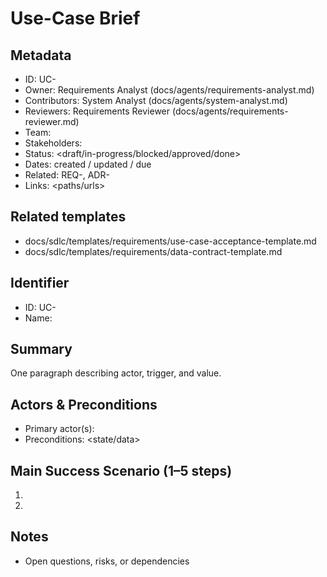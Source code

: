 # Use-Case Brief

## Metadata

- ID: UC-<num>
- Owner: Requirements Analyst (docs/agents/requirements-analyst.md)
- Contributors: System Analyst (docs/agents/system-analyst.md)
- Reviewers: Requirements Reviewer (docs/agents/requirements-reviewer.md)
- Team: <team>
- Stakeholders: <list>
- Status: <draft/in-progress/blocked/approved/done>
- Dates: created <YYYY-MM-DD> / updated <YYYY-MM-DD> / due <YYYY-MM-DD>
- Related: REQ-<id>, ADR-<id>
- Links: <paths/urls>

## Related templates

- docs/sdlc/templates/requirements/use-case-acceptance-template.md
- docs/sdlc/templates/requirements/data-contract-template.md

## Identifier

- ID: UC-<num>
- Name: <concise name>

## Summary

One paragraph describing actor, trigger, and value.

## Actors & Preconditions

- Primary actor(s): <list>
- Preconditions: <state/data>

## Main Success Scenario (1–5 steps)

1. <step>
2. <step>

## Notes

- Open questions, risks, or dependencies
